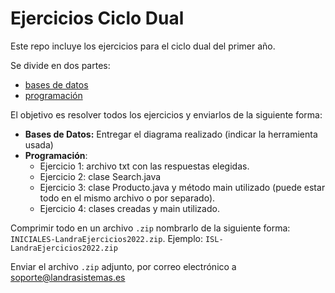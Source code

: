 # Ejercicios Ciclo Dual

Este repo incluye los ejercicios para el ciclo dual del primer año.

Se divide en dos partes:

- [bases de datos](./bases_de_datos.md)
- [programación](./programacion.md)



El objetivo es resolver todos los ejercicios y enviarlos de la siguiente forma:

- **Bases de Datos:** Entregar el diagrama realizado (indicar la herramienta usada)
- **Programación**: 
  - Ejercicio 1: archivo txt con las respuestas elegidas.
  - Ejercicio 2: clase Search.java
  - Ejercicio 3: clase Producto.java y método main utilizado (puede estar todo en el mismo archivo o por separado).
  - Ejercicio 4: clases creadas y main utilizado.


Comprimir todo en un archivo `.zip` nombrarlo de la siguiente forma: `INICIALES-LandraEjercicios2022.zip`. Ejemplo: `ISL-LandraEjercicios2022.zip`

Enviar el archivo `.zip` adjunto, por correo electrónico a soporte@landrasistemas.es

